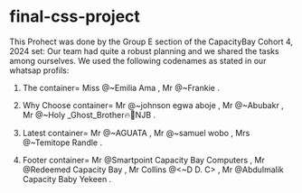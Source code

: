 # final-css-project
This Prohect was done by the Group E section of the CapacityBay Cohort 4, 2024 set:
Our team had quite a robust planning and we shared the tasks among ourselves. We used the following codenames as stated in our whatsap profils:
1. The container= Miss @~Emilia Ama , Mr @~Frankie .

2. Why Choose container= Mr @~johnson egwa aboje , Mr @~Abubakr ,  Mr @~Holy _Ghost_Brother🔥🥰NJB .

3. Latest container= Mr @~AGUATA , Mr @~samuel wobo , Mrs @~Temitope Randle .

4. Footer container= Mr @Smartpoint Capacity Bay Computers , Mr @Redeemed Capacity Bay , Mr Collins @<~D D. C> , Mr @Abdulmalik Capacity Baby Yekeen .
